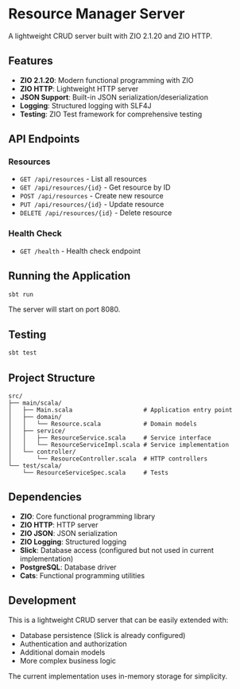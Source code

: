 # Resource Manager Server

A lightweight CRUD server built with ZIO 2.1.20 and ZIO HTTP.

## Features

- **ZIO 2.1.20**: Modern functional programming with ZIO
- **ZIO HTTP**: Lightweight HTTP server
- **JSON Support**: Built-in JSON serialization/deserialization
- **Logging**: Structured logging with SLF4J
- **Testing**: ZIO Test framework for comprehensive testing

## API Endpoints

### Resources

- `GET /api/resources` - List all resources
- `GET /api/resources/{id}` - Get resource by ID
- `POST /api/resources` - Create new resource
- `PUT /api/resources/{id}` - Update resource
- `DELETE /api/resources/{id}` - Delete resource

### Health Check

- `GET /health` - Health check endpoint

## Running the Application

```bash
sbt run
```

The server will start on port 8080.

## Testing

```bash
sbt test
```

## Project Structure

```
src/
├── main/scala/
│   ├── Main.scala                    # Application entry point
│   ├── domain/
│   │   └── Resource.scala            # Domain models
│   ├── service/
│   │   ├── ResourceService.scala     # Service interface
│   │   └── ResourceServiceImpl.scala # Service implementation
│   └── controller/
│       └── ResourceController.scala  # HTTP controllers
└── test/scala/
    └── ResourceServiceSpec.scala     # Tests
```

## Dependencies

- **ZIO**: Core functional programming library
- **ZIO HTTP**: HTTP server
- **ZIO JSON**: JSON serialization
- **ZIO Logging**: Structured logging
- **Slick**: Database access (configured but not used in current implementation)
- **PostgreSQL**: Database driver
- **Cats**: Functional programming utilities

## Development

This is a lightweight CRUD server that can be easily extended with:

- Database persistence (Slick is already configured)
- Authentication and authorization
- Additional domain models
- More complex business logic

The current implementation uses in-memory storage for simplicity. 